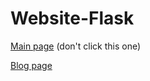 # Website-Flask

[Main page](https://anonymousrand.xyz) (don't click this one)

[Blog page](https://blog.anonymousrand.xyz)

